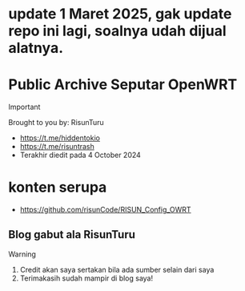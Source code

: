 #  update 1 Maret 2025, gak update repo ini lagi, soalnya udah dijual alatnya.

# Public Archive Seputar OpenWRT
> [!IMPORTANT]
> Brought to you by: RisunTuru
> - https://t.me/hiddentokio
> - https://t.me/risuntrash
> - Terakhir diedit pada 4 October 2024


# konten serupa
- https://github.com/risunCode/RISUN_Config_OWRT

## Blog gabut ala RisunTuru
> [!WARNING]
> 1. Credit akan saya sertakan bila ada sumber selain dari saya
> 2. Terimakasih sudah mampir di blog saya!
